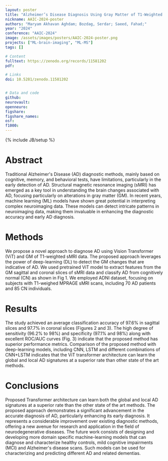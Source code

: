 ```yaml
---
layout: poster
title: "Alzheimer’s Disease Diagnosis Using Gray Matter of T1-Weighted sMRI Data and Vision Transformer"
nickname: AAIC-2024-poster
authors: "Maryam Akhavan Aghdam; Bozdag, Serdar; Saeed, Fahad;"
year: "2024"
conference: "AAIC-2024"
image: /assets/images/posters/AAIC-2024-poster.png
projects: ["ML-brain-imaging", "ML-MS"]
tags: []

# Content
fulltext: https://zenodo.org/records/11581202
pdf: 

# Links
doi: 10.5281/zenodo.11581202


# Data and code
github:
neurovault:
openneuro:
figshare:
figshare_names:
osf:
f1000:
---
```


{% include JB/setup %}

# Abstract
Traditional Alzheimer's Disease (AD) diagnostic methods, mainly based on cognitive, memory, and behavioral tests, have limitations, particularly in the early detection of AD. Structural magnetic resonance imaging (sMRI) has emerged as a key tool in understanding the brain changes associated with AD, focusing particularly on alterations in gray matter (GM). In recent years, machine learning (ML) models have shown great potential in interpreting complex neuroimaging data. These models can detect intricate patterns in neuroimaging data, making them invaluable in enhancing the diagnostic accuracy and early AD diagnosis. 

# Methods
We propose a novel approach to diagnose AD using Vision Transformer (ViT) and GM of T1-weighted sMRI data. The proposed approach leverages the power of deep-learning (DL) to detect the GM changes that are indicative of AD. We used pretrained ViT model to extract features from the GM sagittal and coronal slices of sMRI data and classify AD from cognitively normal (CN) as shown in Fig 1. We employed ADNI dataset, focusing on subjects with T1-weighed MPRAGE sMRI scans, including 70 AD patients and 85 CN individuals. 

# Results
The study achieved an average classification accuracy of 97.6% in sagittal slices and 97.7% in coronal slices (Figures 2 and 3). The high degree of sensitivity (96.2% to 98%) and specificity (97.1% and 98%) along with excellent ROC/AUC curves (Fig. 3) indicate that the proposed method has superior performance metrics. Comparison of the proposed method with deep-learning models, including CNN, LSTM and different combinations of CNN+LSTM indicates that the ViT transformer architecture can learn the global and local AD signatures at a superior rate than other state of the art methods. 

# Conclusions
Proposed Transformer architecture can learn both the global and local AD signatures at a superior rate than the other state of the art methods. The proposed approach demonstrates a significant advancement in the accurate diagnosis of AD, particularly enhancing its early diagnosis. It represents a considerable improvement over existing diagnostic methods, offering a new avenue for research and application in the field of neurodegenerative diseases. The future work consists of designing and developing more domain specific machine-learning models that can diagnose and characterize healthy controls, mild cognitive impairments (MCI) and Alzheimer's disease scans. Such models can be used for characterizing and predicting different AD and related dementias. 